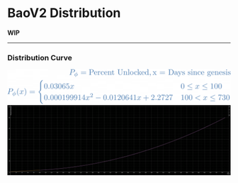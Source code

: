 # BaoV2 Distribution

**WIP**

---

### Distribution Curve

![Distribution Function](./img/graph.png)
![Distribution Curve](./img/curve.png)
